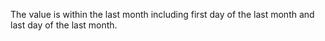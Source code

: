 The value is within the last month including first day of the last month and last day of the last month. 